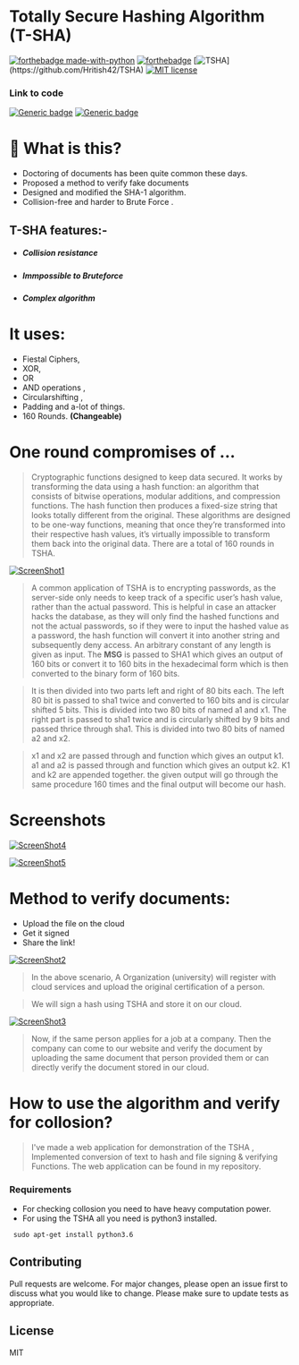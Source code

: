 # Totally Secure Hashing Algorithm (T-SHA)

[![forthebadge made-with-python](http://ForTheBadge.com/images/badges/made-with-python.svg)](https://www.python.org/)
[![forthebadge](https://forthebadge.com/images/badges/built-with-love.svg)](https://forthebadge.com)
[![TSHA](https://img.shields.io/static/v1?label=TSHA%20&message=v1.0&color=green")](https://github.com/Hritish42/TSHA)
[![MIT license](https://img.shields.io/badge/License-MIT-blue.svg)](https://lbesson.mit-license.org/)

### Link to code

[![Generic badge](https://img.shields.io/badge/Code-TSHA-<COLOR>.svg)](code/T-SHA.py)
[![Generic badge](https://img.shields.io/badge/Code-Collosion-<COLOR>.svg)](code/CollosionCheck.py)

# 🤔 What is this?

-  Doctoring of documents has been quite common these days.
- Proposed a method to verify fake documents
- Designed and modified the SHA-1 algorithm.
- Collision-free and harder to Brute Force .

## T-SHA features:-

  - ##### Collision resistance
  - ##### Immpossible to Bruteforce
  - ##### Complex algorithm


# It uses:
- Fiestal Ciphers,
- XOR, 
- OR 
- AND operations , 
- Circularshifting , 
- Padding and a-lot of things.
- 160 Rounds. **(Changeable)**

# One round compromises of ...

>Cryptographic functions designed to keep data secured. It works by transforming the data using a hash function: an algorithm that consists of bitwise operations, modular additions, and compression functions. The hash function then produces a fixed-size string that looks totally different from the original. These algorithms are designed to be one-way functions, meaning that once they’re transformed into their respective hash values, it’s virtually impossible to transform them back into the original data. There are a total of 160 rounds in TSHA. 

[![ScreenShot1](/images/flow.png)]()

>A common application of TSHA is to encrypting passwords, as the server-side only needs to keep track of a specific user’s hash value, rather than the actual password. This is helpful in case an attacker hacks the database, as they will only find the hashed functions and not the actual passwords, so if they were to input the hashed value as a password, the hash function will convert it into another string and subsequently deny access. 
>An arbitrary constant of any length is given as input. The **MSG** is passed to SHA1 which gives an output of 160 bits or convert it to 160 bits in the hexadecimal form which is then converted to the binary form of 160 bits. 

>It is then divided into two parts left and right of 80 bits each. The left 80 bit is passed to sha1 twice and converted to 160 bits and is circular shifted 5 bits. This is divided into two 80 bits of named a1 and x1. The right part is passed to sha1 twice and is circularly shifted by 9 bits and passed thrice through sha1. This is divided into two 80 bits of named a2 and x2.

>x1 and x2 are passed through and function which gives an output k1. a1 and a2 is passed through and function which gives an output k2. K1 and k2 are appended together. the given output will go through the same procedure 160 times and the final output will become our hash.

# Screenshots
[![ScreenShot4](images/CheckingCollosion.png)]()

[![ScreenShot5](images/GeneratingHash.png)]()



# Method to verify documents:
  - Upload the file on the cloud
  - Get it signed 
  - Share the link!

[![ScreenShot2](/images/cloud.png)]()

>In the above scenario, A Organization (university) will register with cloud services and upload the original certification of a person. 

>We will sign a hash using TSHA and store it on our cloud.

[![ScreenShot3](images/cloud2.png)]()

>Now, if the same person applies for a job at a company. Then the company can come to our website and verify the document by uploading the same document that person provided them or can directly verify the document stored in our cloud.

# How to use the algorithm and verify for collosion?
>I've made a web application for demonstration of the TSHA , Implemented conversion of text to hash and file signing & verifying Functions. The web application can be found in my repository.


### Requirements
- For checking collosion you need to have heavy computation power.
- For using the TSHA all you need is python3 installed. 
```
 sudo apt-get install python3.6
```


## Contributing

Pull requests are welcome. For major changes, please open an issue first to discuss what you would like to change.
Please make sure to update tests as appropriate.


License
----

MIT


